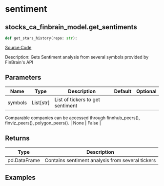 # sentiment

## stocks_ca_finbrain_model.get_sentiments

```python
def get_stars_history(repo: str):
```
[Source Code](https://github.com/OpenBB-finance/OpenBBTerminal/tree/main/openbb_terminal/stocks/comparison_analysis/finbrain_model.py#L46)

Description: Gets Sentiment analysis from several symbols provided by FinBrain's API

## Parameters

| Name | Type | Description | Default | Optional |
| ---- | ---- | ----------- | ------- | -------- |
| symbols | List[str] | List of tickers to get sentiment
Comparable companies can be accessed through
finnhub_peers(), finviz_peers(), polygon_peers(). | None | False |

## Returns

| Type | Description |
| ---- | ----------- |
| pd.DataFrame | Contains sentiment analysis from several tickers |

## Examples

